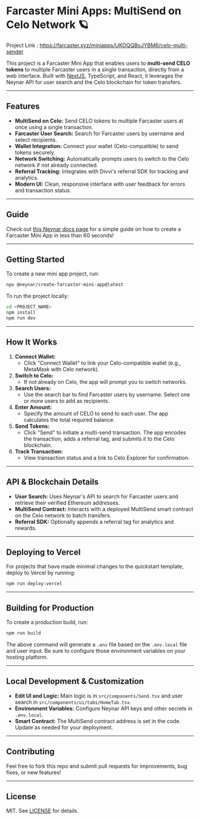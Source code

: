 # Farcaster Mini Apps: MultiSend on Celo Network 🪐

Project Link : https://farcaster.xyz/miniapps/UKOQQBoJYBM6/celo-multi-sender

This project is a Farcaster Mini App that enables users to **multi-send CELO tokens** to multiple Farcaster users in a single transaction, directly from a web interface. Built with [NextJS](https://nextjs.org/), TypeScript, and React, it leverages the Neynar API for user search and the Celo blockchain for token transfers.

---

## Features

- **MultiSend on Celo:** Send CELO tokens to multiple Farcaster users at once using a single transaction.
- **Farcaster User Search:** Search for Farcaster users by username and select recipients.
- **Wallet Integration:** Connect your wallet (Celo-compatible) to send tokens securely.
- **Network Switching:** Automatically prompts users to switch to the Celo network if not already connected.
- **Referral Tracking:** Integrates with Divvi's referral SDK for tracking and analytics.
- **Modern UI:** Clean, responsive interface with user feedback for errors and transaction status.

---

## Guide

Check out [this Neynar docs page](https://docs.neynar.com/docs/create-farcaster-miniapp-in-60s) for a simple guide on how to create a Farcaster Mini App in less than 60 seconds!

---

## Getting Started

To create a new mini app project, run:

```bash
npx @neynar/create-farcaster-mini-app@latest
```

To run the project locally:

```bash
cd <PROJECT_NAME>
npm install
npm run dev
```

---

## How It Works

1. **Connect Wallet:**
   - Click "Connect Wallet" to link your Celo-compatible wallet (e.g., MetaMask with Celo network).
2. **Switch to Celo:**
   - If not already on Celo, the app will prompt you to switch networks.
3. **Search Users:**
   - Use the search bar to find Farcaster users by username. Select one or more users to add as recipients.
4. **Enter Amount:**
   - Specify the amount of CELO to send to each user. The app calculates the total required balance.
5. **Send Tokens:**
   - Click "Send" to initiate a multi-send transaction. The app encodes the transaction, adds a referral tag, and submits it to the Celo blockchain.
6. **Track Transaction:**
   - View transaction status and a link to Celo Explorer for confirmation.

---

## API & Blockchain Details

- **User Search:** Uses Neynar's API to search for Farcaster users and retrieve their verified Ethereum addresses.
- **MultiSend Contract:** Interacts with a deployed MultiSend smart contract on the Celo network to batch transfers.
- **Referral SDK:** Optionally appends a referral tag for analytics and rewards.

---

## Deploying to Vercel

For projects that have made minimal changes to the quickstart template, deploy to Vercel by running:

```bash
npm run deploy:vercel
```

---

## Building for Production

To create a production build, run:

```bash
npm run build
```

The above command will generate a `.env` file based on the `.env.local` file and user input. Be sure to configure those environment variables on your hosting platform.

---

## Local Development & Customization

- **Edit UI and Logic:** Main logic is in `src/components/Send.tsx` and user search in `src/components/ui/tabs/HomeTab.tsx`.
- **Environment Variables:** Configure Neynar API keys and other secrets in `.env.local`.
- **Smart Contract:** The MultiSend contract address is set in the code. Update as needed for your deployment.

---

## Contributing

Feel free to fork this repo and submit pull requests for improvements, bug fixes, or new features!

---

## License

MIT. See [LICENSE](./LICENSE) for details.
